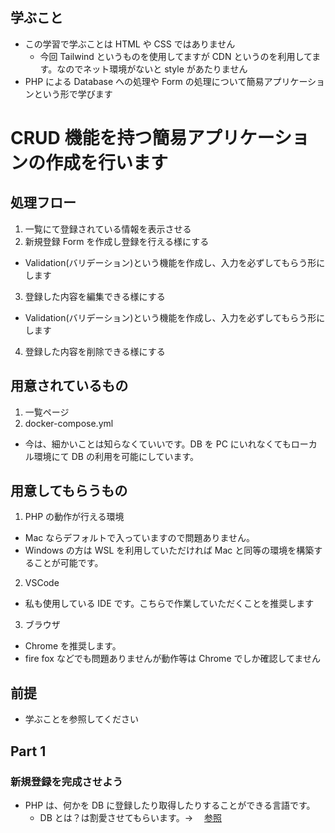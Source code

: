 ## 学ぶこと

- この学習で学ぶことは HTML や CSS ではありません
  - 今回 Tailwind というものを使用してますが CDN というのを利用してます。なのでネット環境がないと style があたりません
- PHP による Database への処理や Form の処理について簡易アプリケーションという形で学びます

# CRUD 機能を持つ簡易アプリケーションの作成を行います

## 処理フロー

1. 一覧にて登録されている情報を表示させる
2. 新規登録 Form を作成し登録を行える様にする

- Validation(バリデーション)という機能を作成し、入力を必ずしてもらう形にします

3. 登録した内容を編集できる様にする

- Validation(バリデーション)という機能を作成し、入力を必ずしてもらう形にします

4. 登録した内容を削除できる様にする

## 用意されているもの

1. 一覧ページ
2. docker-compose.yml

- 今は、細かいことは知らなくていいです。DB を PC にいれなくてもローカル環境にて DB の利用を可能にしています。

## 用意してもらうもの

1. PHP の動作が行える環境

- Mac ならデフォルトで入っていますので問題ありません。
- Windows の方は WSL を利用していただければ Mac と同等の環境を構築することが可能です。

2. VSCode

- 私も使用している IDE です。こちらで作業していただくことを推奨します

3. ブラウザ

- Chrome を推奨します。
- fire fox などでも問題ありませんが動作等は Chrome でしか確認してません

## 前提

- 学ぶことを参照してください

## Part 1

### 新規登録を完成させよう

- PHP は、何かを DB に登録したり取得したりすることができる言語です。
  - DB とは？は割愛させてもらいます。→ 　[参照](https://qiita.com/matsukei/items/9dfae2df9e7e3aa4ecd2)

